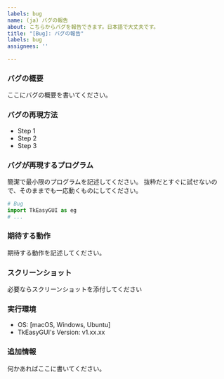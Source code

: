 ```yaml
---
labels: bug
name: (ja) バグの報告
about: こちらからバグを報告できます。日本語で大丈夫です。
title: "[Bug]: バグの報告"
labels: bug
assignees: ''

---
```


### バグの概要
ここにバグの概要を書いてください。

### バグの再現方法
- Step 1
- Step 2
- Step 3

### バグが再現するプログラム

簡潔で最小限のプログラムを記述してください。
抜粋だとすぐに試せないので、そのままでも一応動くものにしてください。

```py
# Bug
import TkEasyGUI as eg
# ...
```

### 期待する動作
期待する動作を記述してください。

### スクリーンショット
必要ならスクリーンショットを添付してください

### 実行環境
- OS: [macOS, Windows, Ubuntu]
- TkEasyGUI's Version: v1.xx.xx

### 追加情報
何かあればここに書いてください。
